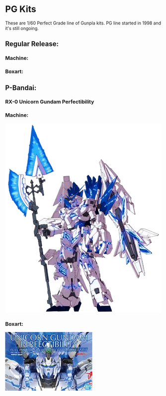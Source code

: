 # PG Kits

These are 1/60 Perfect Grade line of Gunpla kits. PG line started in 1998 and it's still ongoing.

## Regular Release:  

###

### Machine:


### Boxart:


## P-Bandai:

### RX-0 Unicorn Gundam Perfectibility

### Machine:

![UniP](Rx-0-b.webp)

### Boxart:

![UniP](PG_Unicorn_Gundam_Perfectibility.webp)

